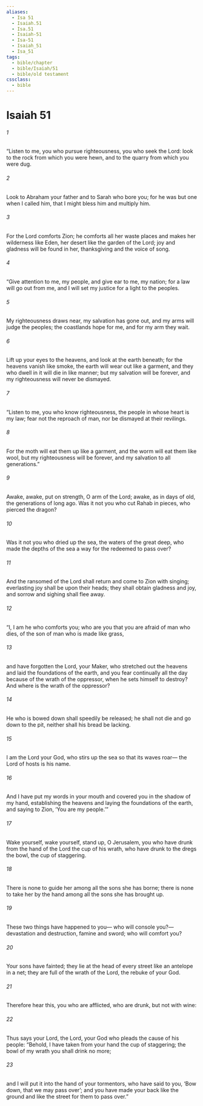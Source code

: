 ```yaml
---
aliases:
  - Isa 51
  - Isaiah.51
  - Isa.51
  - Isaiah-51
  - Isa-51
  - Isaiah_51
  - Isa_51
tags:
  - bible/chapter
  - bible/Isaiah/51
  - bible/old testament
cssclass:
  - bible
---
```


# Isaiah 51

###### 1
“Listen to me, you who pursue righteousness, you who seek the Lord: look to the rock from which you were hewn, and to the quarry from which you were dug.
###### 2
Look to Abraham your father and to Sarah who bore you; for he was but one when I called him, that I might bless him and multiply him.
###### 3
For the Lord comforts Zion; he comforts all her waste places and makes her wilderness like Eden, her desert like the garden of the Lord; joy and gladness will be found in her, thanksgiving and the voice of song.
###### 4
“Give attention to me, my people, and give ear to me, my nation; for a law will go out from me, and I will set my justice for a light to the peoples.
###### 5
My righteousness draws near, my salvation has gone out, and my arms will judge the peoples; the coastlands hope for me, and for my arm they wait.
###### 6
Lift up your eyes to the heavens, and look at the earth beneath; for the heavens vanish like smoke, the earth will wear out like a garment, and they who dwell in it will die in like manner; but my salvation will be forever, and my righteousness will never be dismayed.
###### 7
“Listen to me, you who know righteousness, the people in whose heart is my law; fear not the reproach of man, nor be dismayed at their revilings.
###### 8
For the moth will eat them up like a garment, and the worm will eat them like wool, but my righteousness will be forever, and my salvation to all generations.”
###### 9
Awake, awake, put on strength, O arm of the Lord; awake, as in days of old, the generations of long ago. Was it not you who cut Rahab in pieces, who pierced the dragon?
###### 10
Was it not you who dried up the sea, the waters of the great deep, who made the depths of the sea a way for the redeemed to pass over?
###### 11
And the ransomed of the Lord shall return and come to Zion with singing; everlasting joy shall be upon their heads; they shall obtain gladness and joy, and sorrow and sighing shall flee away.
###### 12
“I, I am he who comforts you; who are you that you are afraid of man who dies, of the son of man who is made like grass,
###### 13
and have forgotten the Lord, your Maker, who stretched out the heavens and laid the foundations of the earth, and you fear continually all the day because of the wrath of the oppressor, when he sets himself to destroy? And where is the wrath of the oppressor?
###### 14
He who is bowed down shall speedily be released; he shall not die and go down to the pit, neither shall his bread be lacking.
###### 15
I am the Lord your God, who stirs up the sea so that its waves roar— the Lord of hosts is his name.
###### 16
And I have put my words in your mouth and covered you in the shadow of my hand, establishing the heavens and laying the foundations of the earth, and saying to Zion, ‘You are my people.’”
###### 17
Wake yourself, wake yourself, stand up, O Jerusalem, you who have drunk from the hand of the Lord the cup of his wrath, who have drunk to the dregs the bowl, the cup of staggering.
###### 18
There is none to guide her among all the sons she has borne; there is none to take her by the hand among all the sons she has brought up.
###### 19
These two things have happened to you— who will console you?— devastation and destruction, famine and sword; who will comfort you?
###### 20
Your sons have fainted; they lie at the head of every street like an antelope in a net; they are full of the wrath of the Lord, the rebuke of your God.
###### 21
Therefore hear this, you who are afflicted, who are drunk, but not with wine:
###### 22
Thus says your Lord, the Lord, your God who pleads the cause of his people: “Behold, I have taken from your hand the cup of staggering; the bowl of my wrath you shall drink no more;
###### 23
and I will put it into the hand of your tormentors, who have said to you, ‘Bow down, that we may pass over’; and you have made your back like the ground and like the street for them to pass over.”


